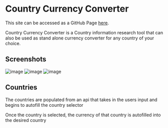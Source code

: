 # Country Currency Converter

This site can be accessed as a GitHub Page [here](https://jcoleonline.github.io/frontend2.0/).

Country Currency Converter is a Country information research tool that can also be used as stand alone currency converter for any country of your choice.





## Screenshots

![image](https://user-images.githubusercontent.com/120695563/224184476-3da03b52-81a4-4436-abd5-a66f4828b4a6.png)
![image](https://user-images.githubusercontent.com/120695563/224184629-4566e85e-9f62-4cac-8d64-547173762376.png)
![image](https://user-images.githubusercontent.com/120695563/224184691-1e5d8495-1d97-4ea4-98e0-2f3bdd59c770.png)

## Countries

The countries are populated from an api that takes in the users input and begins to autofill the country selector

Once the country is selected, the currency of that country is autofilled into the desired country

